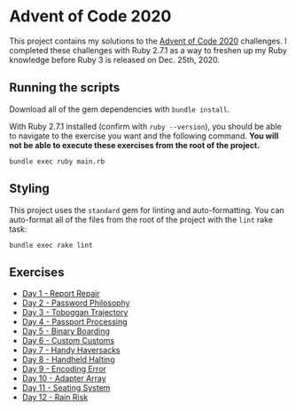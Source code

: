 # Advent of Code 2020

This project contains my solutions to the [Advent of Code 2020](https://adventofcode.com/2020) challenges. I completed these challenges with Ruby 2.7.1 as a way to freshen up my Ruby knowledge before Ruby 3 is released on Dec. 25th, 2020.

## Running the scripts

Download all of the gem dependencies with `bundle install`.

With Ruby 2.7.1 installed (confirm with `ruby --version`), you should be able to navigate to the exercise you want and the following command. **You will not be able to execute these exercises from the root of the project.**

```
bundle exec ruby main.rb
```

## Styling

This project uses the `standard` gem for linting and auto-formatting. You can auto-format all of the files from the root of the project with the `lint` rake task:

```
bundle exec rake lint
```

## Exercises

- [Day 1 - Report Repair](./01_ReportRepair/)
- [Day 2 - Password Philosophy](./02_PasswordPhilosophy/)
- [Day 3 - Toboggan Trajectory](./03_TobogganTrajectory/)
- [Day 4 - Passport Processing](./04_PassportProcessing/)
- [Day 5 - Binary Boarding](./05_BinaryBoarding/)
- [Day 6 - Custom Customs](./06_CustomCustoms/)
- [Day 7 - Handy Haversacks](./07_HandyHaversacks/)
- [Day 8 - Handheld Halting](./08_HandheldHalting/)
- [Day 9 - Encoding Error](./09_EncodingError/)
- [Day 10 - Adapter Array](./10_AdapterArray/)
- [Day 11 - Seating System](./11_SeatingSystem/)
- [Day 12 - Rain Risk](./12_RainRisk/)
